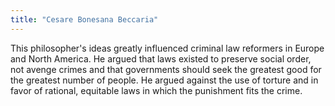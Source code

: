 ```yaml
---
title: "Cesare Bonesana Beccaria"
---
```

This philosopher's ideas greatly influenced criminal law reformers in Europe and North America. He argued that laws existed to preserve social order, not avenge crimes and that governments should seek the greatest good for the greatest number of people. He argued against the use of torture and in favor of rational, equitable laws in which the punishment fits the crime.

